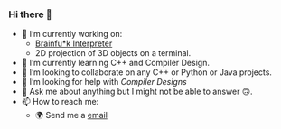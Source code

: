 ### Hi there 👋

<!--
**JonayedMohiuddin/JonayedMohiuddin** is a ✨ _special_ ✨ repository because its `README.md` (this file) appears on your GitHub profile.
Here are some ideas to get you started:
-->
- 🔭 I’m currently working on:
  - [Brainfu*k Interpreter](https://github.com/JonayedMohiuddin/Brainf-ck.git)
  - 2D projection of 3D objects on a terminal.
- 🌱 I’m currently learning C++ and Compiler Design.
- 👯 I’m looking to collaborate on any C++ or Python or Java projects.
- 🤔 I’m looking for help with _Compiler Designs_
- 💬 Ask me about anything but I might not be able to answer 🙃.
- 📫 How to reach me: 
  - 🌍 Send me a [email](jonayedmohiuddin@gmail.com)
<!--
- 😄 Pronouns: ...
- ⚡ Fun fact: ...
-->
